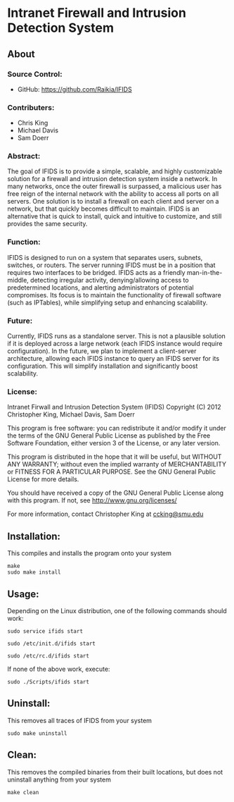 

Intranet Firewall and Intrusion Detection System
================================================


About
-----

### Source Control:
* GitHub: https://github.com/Raikia/IFIDS

### Contributers:
* Chris King
* Michael Davis
* Sam Doerr

### Abstract:

The goal of IFIDS is to provide a simple, scalable, and highly customizable
solution for a firewall and intrusion detection system inside a network.  In
many networks, once the outer firewall is surpassed, a malicious user has 
free reign of the internal network with the ability to access all ports on
all servers.  One solution is to install a firewall on each client and server
on a network, but that quickly becomes difficult to maintain.  IFIDS is an
alternative that is quick to install, quick and intuitive to customize, and
still provides the same security.

### Function:

IFIDS is designed to run on a system that separates users, subnets, switches,
or routers.  The server running IFIDS must be in a position that requires two
interfaces to be bridged.  IFIDS acts as a friendly man-in-the-middle, detecting
irregular activity, denying/allowing access to predetermined locations, and
alerting administrators of potential compromises.  Its focus is to maintain the
functionality of firewall software (such as IPTables), while simplifying setup
and enhancing scalability.

### Future:

Currently, IFIDS runs as a standalone server.  This is not a plausible solution
if it is deployed across a large network (each IFIDS instance would require
configuration).  In the future, we plan to implement a client-server architecture,
allowing each IFIDS instance to query an IFIDS server for its configuration.
This will simplify installation and significantly boost scalability.

### License:

Intranet Firwall and Intrusion Detection System (IFIDS)
Copyright (C) 2012  Christopher King, Michael Davis, Sam Doerr

This program is free software: you can redistribute it and/or modify
it under the terms of the GNU General Public License as published by
the Free Software Foundation, either version 3 of the License, or
any later version.

This program is distributed in the hope that it will be useful,
but WITHOUT ANY WARRANTY; without even the implied warranty of
MERCHANTABILITY or FITNESS FOR A PARTICULAR PURPOSE.  See the
GNU General Public License for more details.

You should have received a copy of the GNU General Public License
along with this program.  If not, see http://www.gnu.org/licenses/

For more information, contact Christopher King at ccking@smu.edu


Installation:
-------------

This compiles and installs the program onto your system

	make
	sudo make install

Usage:
------

Depending on the Linux distribution, one of the following commands should work:

	sudo service ifids start

	sudo /etc/init.d/ifids start

	sudo /etc/rc.d/ifids start

If none of the above work, execute:

	sudo ./Scripts/ifids start

Uninstall:
----------

This removes all traces of IFIDS from your system

	sudo make uninstall

Clean:
------

This removes the compiled binaries from their built locations, but does not
uninstall anything from your system

	make clean


